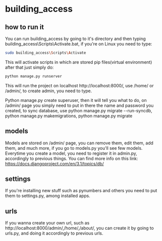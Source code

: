 # building_access
## how to run it

You can run building_access by going to it's directory and then typing building_access\Scripts\Activate.bat, if you're on Linux you need to type:
```bash
sudo building_access\Scripts\Activate
```

This will activate scripts in which are stored pip files(virtual environment) after that just simply do:
```bash
python manage.py runserver
```

This will run the project on localhost http://localhost:8000/, use /home/ or /admin/, to create admin, you need to type.

Python manage.py create superuser, then it will tell you what to do, on /admin/ page you simply need to put in there the name and password you created, to sync database,
use python manage.py migrate --run-syncdb, python manage.py makemigrations, python manage.py migrate

## models

Models are stored on /admin/ page, you can remove them, edit them, add them, and much more, if you go to models.py you'll see few models.
Everytime you create a model, you need to register it in admin.py, accordingly to previous things.
You can find more info on this link: https://docs.djangoproject.com/en/3.1/topics/db/

## settings

If you're installing new stuff such as pynumbers and others you need to put them to settings.py, among installed apps.

## urls

If you wanna create your own url, such as http://localhost:8000/admin/,/home/,/about/, you can create it by going to urls.py, and doing it accordingly to previous urls.
